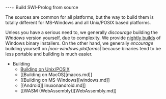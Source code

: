 ---+ Build SWI-Prolog from source

The sources are common for all platforms, but the way to build them is
totally different for MS-Windows and all Unix/POSIX based platforms.

Unless you have a serious need to, we generally *discourage* building the *Windows* version
yourself, due to complexity. We provide [nightly builds](</download/daily/bin>) of Windows binary installers.
On the other hand, we generally *encourage* building
yourself on *|non-windows platforms|* because binaries tend to be less
portable and building is much easier.

  * Building
    * [Building on Unix/POSIX](</build/unix.html>)
    * [[Building on MacOS][macos.md]]
    * [[Building on MS-Windows][windows.md]]
    * [[Android][linuxonandroid.md]]
    * [[WASM (WebAssembly)][WebAssembly.md]]

